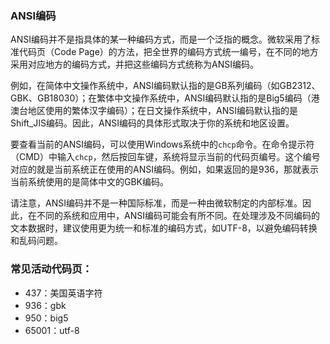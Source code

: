 ### ANSI编码
ANSI编码并不是指具体的某一种编码方式，而是一个泛指的概念。微软采用了标准代码页（Code Page）的方法，把全世界的编码方式统一编号，在不同的地方采用对应地方的编码方式，并把这些编码方式统称为ANSI编码。

例如，在简体中文操作系统中，ANSI编码默认指的是GB系列编码（如GB2312、GBK、GB18030）；在繁体中文操作系统中，ANSI编码默认指的是Big5编码（港澳台地区使用的繁体汉字编码）；在日文操作系统中，ANSI编码默认指的是Shift_JIS编码。因此，ANSI编码的具体形式取决于你的系统和地区设置。

要查看当前的ANSI编码，可以使用Windows系统中的`chcp`命令。在命令提示符（CMD）中输入`chcp`，然后按回车键，系统将显示当前的代码页编号。这个编号对应的就是当前系统正在使用的ANSI编码。例如，如果返回的是936，那就表示当前系统使用的是简体中文的GBK编码。

请注意，ANSI编码并不是一种国际标准，而是一种由微软制定的内部标准。因此，在不同的系统和应用中，ANSI编码可能会有所不同。在处理涉及不同编码的文本数据时，建议使用更为统一和标准的编码方式，如UTF-8，以避免编码转换和乱码问题。
### 常见活动代码页：
- 437：美国英语字符
- 936：gbk
- 950：big5
- 65001：utf-8
